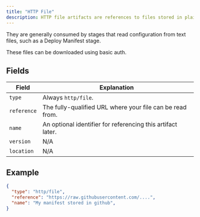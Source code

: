```yaml
---
title: "HTTP File"
description: HTTP file artifacts are references to files stored in plaintext reachable via HTTP. 
---
```


They are generally consumed by stages that read configuration from text
files, such as a Deploy Manifest stage. 

These files can be downloaded using basic auth.

## Fields

| Field | Explanation |
|-|-----------|
| `type` | Always `http/file`. |
| `reference` | The fully-qualified URL where your file can be read from. |
| `name` | An optional identifier for referencing this artifact later. |
| `version` | N/A |
| `location` | N/A |

## Example

```json
{
  "type": "http/file",
  "reference": "https://raw.githubusercontent.com/....",
  "name": "My manifest stored in github",
}
```
